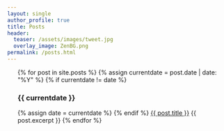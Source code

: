 ```yaml
---
layout: single
author_profile: true
title: Posts
header:
  teaser: /assets/images/tweet.jpg
  overlay_image: ZenBG.png
permalink: /posts.html
---
```


<ul>
{% for post in site.posts %}
  {% assign currentdate = post.date | date: "%Y" %}
  {% if currentdate != date %}
    <h3>{{ currentdate }}</h3>
    {% assign date = currentdate %} 
  {% endif %}
    <a href="{{ post.url }}">{{ post.title }}</a>
    {{ post.excerpt }}
{% endfor %}
</ul>
